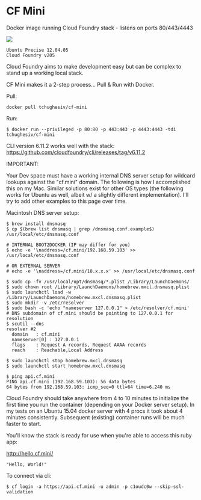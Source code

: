 # CF Mini
Docker image running Cloud Foundry stack - listens on ports 80/443/4443

[![](https://badge.imagelayers.io/tchughesiv/cf-mini.svg)](https://imagelayers.io/?images=tchughesiv/cf-mini:latest 'Get your own badge on imagelayers.io')

    Ubuntu Precise 12.04.05
    Cloud Foundry v205

Cloud Foundry aims to make development easy but can be complex to stand up a working local stack.

CF Mini makes it a 2-step process... Pull & Run with Docker.

Pull:

    docker pull tchughesiv/cf-mini

Run:

    $ docker run --privileged -p 80:80 -p 443:443 -p 4443:4443 -tdi tchughesiv/cf-mini

CLI version 6.11.2 works well with the stack:	<https://github.com/cloudfoundry/cli/releases/tag/v6.11.2>

IMPORTANT:

  Your Dev space must have a working internal DNS server setup for wildcard lookups against the "cf.mini" domain.  The following is how I accomplished this on my Mac.  Similar solutions exist for other OS types (the following works for Ubuntu as well, albeit w/ a slightly different implementation). I'll try to add other examples to this page over time.

Macintosh DNS server setup:

    $ brew install dnsmasq
    $ cp $(brew list dnsmasq | grep /dnsmasq.conf.example$) /usr/local/etc/dnsmasq.conf

    # INTERNAL BOOT2DOCKER (IP may differ for you)
    $ echo -e '\naddress=/cf.mini/192.168.59.103' >> /usr/local/etc/dnsmasq.conf

    # OR EXTERNAL SERVER
    # echo -e '\naddress=/cf.mini/10.x.x.x' >> /usr/local/etc/dnsmasq.conf

    $ sudo cp -fv /usr/local/opt/dnsmasq/*.plist /Library/LaunchDaemons/
    $ sudo chown root /Library/LaunchDaemons/homebrew.mxcl.dnsmasq.plist
    $ sudo launchctl load -w /Library/LaunchDaemons/homebrew.mxcl.dnsmasq.plist
    $ sudo mkdir -v /etc/resolver
    $ sudo bash -c 'echo "nameserver 127.0.0.1" > /etc/resolver/cf.mini'
    # DNS subdomain of cf.mini should be pointing to 127.0.0.1 for resolution
    $ scutil --dns
    resolver #2
      domain   : cf.mini
      nameserver[0] : 127.0.0.1
      flags    : Request A records, Request AAAA records
      reach    : Reachable,Local Address

    $ sudo launchctl stop homebrew.mxcl.dnsmasq
    $ sudo launchctl start homebrew.mxcl.dnsmasq

    $ ping api.cf.mini
    PING api.cf.mini (192.168.59.103): 56 data bytes
    64 bytes from 192.168.59.103: icmp_seq=0 ttl=64 time=6.240 ms

Cloud Foundry should take anywhere from 4 to 10 minutes to initialize the first time you run the container (depending on your Docker server setup).  In my tests on an Ubuntu 15.04 docker server with 4 procs it took about 4 minutes consistently.  Subsequent (existing) container runs will be much faster to start.

  You'll know the stack is ready for use when you're able to access this ruby app:

  <http://hello.cf.mini/>

    "Hello, World!"

To connect via cli:

    $ cf login -a https://api.cf.mini -u admin -p c1oudc0w --skip-ssl-validation
